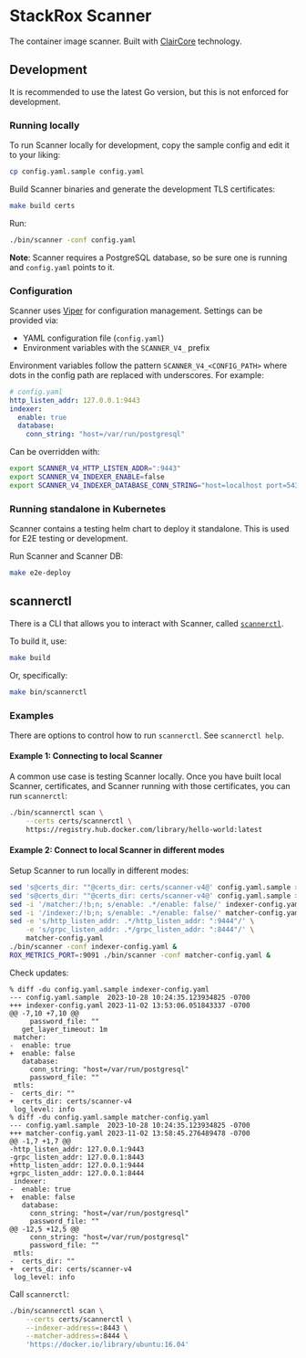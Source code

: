 # StackRox Scanner

The container image scanner.  Built with [ClairCore](https://github.com/quay/claircore) technology.

## Development

It is recommended to use the latest Go version, but this is not enforced for development.

### Running locally

To run Scanner locally for development, copy the sample config and edit it to your liking:

```sh
cp config.yaml.sample config.yaml
```

Build Scanner binaries and generate the development TLS certificates:

```sh
make build certs
```

Run:

```sh
./bin/scanner -conf config.yaml
```

**Note**: Scanner requires a PostgreSQL database, so be sure one is running and `config.yaml` points to it.

### Configuration

Scanner uses [Viper](https://github.com/spf13/viper) for configuration management. Settings can be provided via:

- YAML configuration file (`config.yaml`)
- Environment variables with the `SCANNER_V4_` prefix

Environment variables follow the pattern `SCANNER_V4_<CONFIG_PATH>` where dots in the config path are replaced with underscores. For example:

```yaml
# config.yaml
http_listen_addr: 127.0.0.1:9443
indexer:
  enable: true
  database:
    conn_string: "host=/var/run/postgresql"
```

Can be overridden with:

```sh
export SCANNER_V4_HTTP_LISTEN_ADDR=":9443"
export SCANNER_V4_INDEXER_ENABLE=false
export SCANNER_V4_INDEXER_DATABASE_CONN_STRING="host=localhost port=5432"
```

### Running standalone in Kubernetes

Scanner contains a testing helm chart to deploy it standalone.  This is used for E2E testing or development.

Run Scanner and Scanner DB:

```sh
make e2e-deploy
```

## scannerctl

There is a CLI that allows you to interact with Scanner, called [`scannerctl`](cmd/scannerctl/main.go).

To build it, use:

```sh
make build
```

Or, specifically:

```sh
make bin/scannerctl
```

### Examples

There are options to control how to run `scannerctl`.  See `scannerctl help`.

#### Example 1: Connecting to local Scanner 

A common use case is testing Scanner locally.  Once you have built local Scanner, certificates, and Scanner running with those certificates, you can run `scannerctl`:

```sh
./bin/scannerctl scan \
    --certs certs/scannerctl \
    https://registry.hub.docker.com/library/hello-world:latest
```

#### Example 2: Connect to local Scanner in different modes

Setup Scanner to run locally in different modes: 

```sh
sed 's@certs_dir: ""@certs_dir: certs/scanner-v4@' config.yaml.sample > matcher-config.yaml
sed 's@certs_dir: ""@certs_dir: certs/scanner-v4@' config.yaml.sample > indexer-config.yaml
sed -i '/matcher:/!b;n; s/enable: .*/enable: false/' indexer-config.yaml
sed -i '/indexer:/!b;n; s/enable: .*/enable: false/' matcher-config.yaml
sed -e 's/http_listen_addr: .*/http_listen_addr: ":9444"/' \
    -e 's/grpc_listen_addr: .*/grpc_listen_addr: ":8444"/' \
    matcher-config.yaml
./bin/scanner -conf indexer-config.yaml &
ROX_METRICS_PORT=:9091 ./bin/scanner -conf matcher-config.yaml &
```

Check updates:

```
% diff -du config.yaml.sample indexer-config.yaml
--- config.yaml.sample	2023-10-28 10:24:35.123934825 -0700
+++ indexer-config.yaml	2023-11-02 13:53:06.051843337 -0700
@@ -7,10 +7,10 @@
     password_file: ""
   get_layer_timeout: 1m
 matcher:
-  enable: true
+  enable: false
   database:
     conn_string: "host=/var/run/postgresql"
     password_file: ""
 mtls:
-  certs_dir: ""
+  certs_dir: certs/scanner-v4
 log_level: info
% diff -du config.yaml.sample matcher-config.yaml
--- config.yaml.sample	2023-10-28 10:24:35.123934825 -0700
+++ matcher-config.yaml	2023-11-02 13:58:45.276489478 -0700
@@ -1,7 +1,7 @@
-http_listen_addr: 127.0.0.1:9443
-grpc_listen_addr: 127.0.0.1:8443
+http_listen_addr: 127.0.0.1:9444
+grpc_listen_addr: 127.0.0.1:8444
 indexer:
-  enable: true
+  enable: false
   database:
     conn_string: "host=/var/run/postgresql"
     password_file: ""
@@ -12,5 +12,5 @@
     conn_string: "host=/var/run/postgresql"
     password_file: ""
 mtls:
-  certs_dir: ""
+  certs_dir: certs/scanner-v4
 log_level: info
```

Call `scannerctl`:

```sh
./bin/scannerctl scan \
    --certs certs/scannerctl \
    --indexer-address=:8443 \
    --matcher-address=:8444 \
    'https://docker.io/library/ubuntu:16.04'
```

